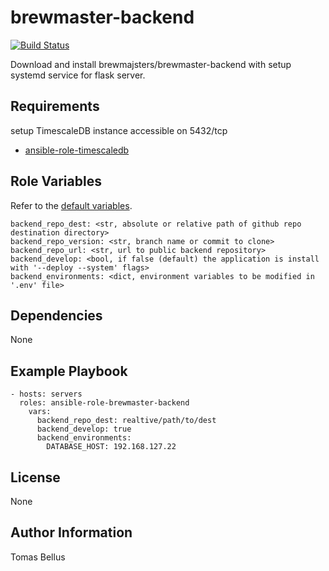 # brewmaster-backend

[![Build Status](https://travis-ci.org/brewmajsters/ansible-role-brewmaster-backend.svg?branch=master)](https://travis-ci.org/brewmajsters/ansible-role-brewmaster-backend)

Download and install brewmajsters/brewmaster-backend with setup systemd service for flask server.

## Requirements

setup TimescaleDB instance accessible on 5432/tcp
- [ansible-role-timescaledb](https://github.com/brewmajsters/ansible-role-timescaledb)

## Role Variables

Refer to the [default variables](defaults/main.yml).

    backend_repo_dest: <str, absolute or relative path of github repo destination directory>
    backend_repo_version: <str, branch name or commit to clone>
    backend_repo_url: <str, url to public backend repository>
    backend_develop: <bool, if false (default) the application is install with '--deploy --system' flags>
    backend_environments: <dict, environment variables to be modified in '.env' file>

## Dependencies

None

## Example Playbook

    - hosts: servers
      roles: ansible-role-brewmaster-backend
        vars:
          backend_repo_dest: realtive/path/to/dest
          backend_develop: true
          backend_environments:
            DATABASE_HOST: 192.168.127.22

## License

None

## Author Information

Tomas Bellus
